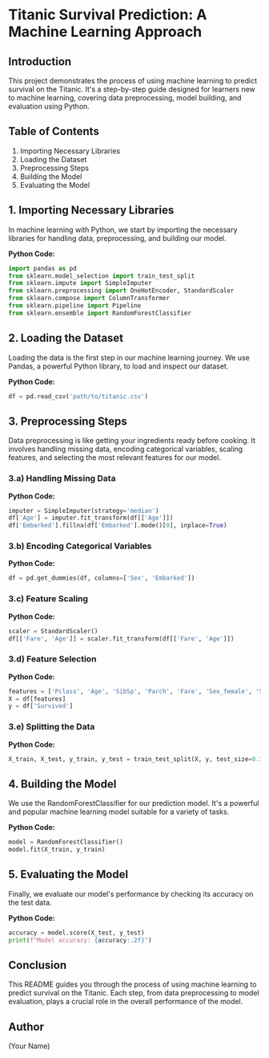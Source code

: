 
# Titanic Survival Prediction: A Machine Learning Approach

## Introduction
This project demonstrates the process of using machine learning to predict survival on the Titanic. It's a step-by-step guide designed for learners new to machine learning, covering data preprocessing, model building, and evaluation using Python.

## Table of Contents
1. Importing Necessary Libraries
2. Loading the Dataset
3. Preprocessing Steps
4. Building the Model
5. Evaluating the Model

## 1. Importing Necessary Libraries
In machine learning with Python, we start by importing the necessary libraries for handling data, preprocessing, and building our model.

**Python Code:**
```python
import pandas as pd
from sklearn.model_selection import train_test_split
from sklearn.impute import SimpleImputer
from sklearn.preprocessing import OneHotEncoder, StandardScaler
from sklearn.compose import ColumnTransformer
from sklearn.pipeline import Pipeline
from sklearn.ensemble import RandomForestClassifier
```

## 2. Loading the Dataset
Loading the data is the first step in our machine learning journey. We use Pandas, a powerful Python library, to load and inspect our dataset.

**Python Code:**
```python
df = pd.read_csv('path/to/titanic.csv')
```

## 3. Preprocessing Steps
Data preprocessing is like getting your ingredients ready before cooking. It involves handling missing data, encoding categorical variables, scaling features, and selecting the most relevant features for our model.

### 3.a) Handling Missing Data
**Python Code:**
```python
imputer = SimpleImputer(strategy='median')
df['Age'] = imputer.fit_transform(df[['Age']])
df['Embarked'].fillna(df['Embarked'].mode()[0], inplace=True)
```

### 3.b) Encoding Categorical Variables
**Python Code:**
```python
df = pd.get_dummies(df, columns=['Sex', 'Embarked'])
```

### 3.c) Feature Scaling
**Python Code:**
```python
scaler = StandardScaler()
df[['Fare', 'Age']] = scaler.fit_transform(df[['Fare', 'Age']])
```

### 3.d) Feature Selection
**Python Code:**
```python
features = ['Pclass', 'Age', 'SibSp', 'Parch', 'Fare', 'Sex_female', 'Sex_male', 'Embarked_C', 'Embarked_Q', 'Embarked_S']
X = df[features]
y = df['Survived']
```

### 3.e) Splitting the Data
**Python Code:**
```python
X_train, X_test, y_train, y_test = train_test_split(X, y, test_size=0.3, random_state=42)
```

## 4. Building the Model
We use the RandomForestClassifier for our prediction model. It's a powerful and popular machine learning model suitable for a variety of tasks.

**Python Code:**
```python
model = RandomForestClassifier()
model.fit(X_train, y_train)
```

## 5. Evaluating the Model
Finally, we evaluate our model's performance by checking its accuracy on the test data.

**Python Code:**
```python
accuracy = model.score(X_test, y_test)
print(f"Model accuracy: {accuracy:.2f}")
```

## Conclusion
This README guides you through the process of using machine learning to predict survival on the Titanic. Each step, from data preprocessing to model evaluation, plays a crucial role in the overall performance of the model.

## Author
(Your Name)
